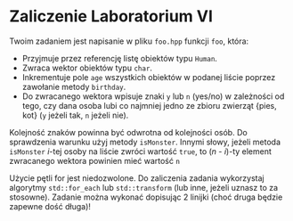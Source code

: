 # Zaliczenie Laboratorium VI
Twoim zadaniem jest napisanie w pliku `foo.hpp` funkcji `foo`, która:

- Przyjmuje przez referencję listę obiektów typu `Human`.
- Zwraca wektor obiektów typu `char`.
- Inkrementuje pole `age` wszystkich obiektów w podanej liście poprzez zawołanie metody `birthday`.
- Do zwracanego wektora wpisuje znaki `y` lub `n` (yes/no) w zależności od tego, czy dana osoba lubi co najmniej jedno ze zbioru zwierząt {pies, kot} (`y` jeżeli tak, `n` jeżeli nie).

Kolejność znaków powinna być odwrotna od kolejności osób.
Do sprawdzenia warunku użyj metody `isMonster`.
Innymi słowy, jeżeli metoda `isMonster` *i*-tej osoby na liście zwróci wartość `true`,
to (*n* - *i*)-ty element zwracanego wektora powinien mieć wartość `n`

Użycie pętli for jest niedozwolone.
Do zaliczenia zadania wykorzystaj algorytmy `std::for_each` lub `std::transform` (lub inne, jeżeli uznasz to za stosowne).
Zadanie można wykonać dopisując 2 linijki (choć druga będzie zapewne dość długa)!
